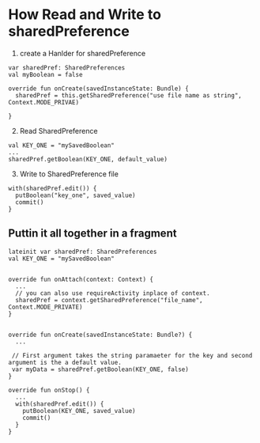 # How Read and Write to sharedPreference

1) create a Hanlder for sharedPreference
```
var sharedPref: SharedPreferences
val myBoolean = false

override fun onCreate(savedInstanceState: Bundle) {
  sharedPref = this.getSharedPreference("use file name as string", Context.MODE_PRIVAE)
  
}
```

2) Read SharedPreference
```
val KEY_ONE = "mySavedBoolean"
...
sharedPref.getBoolean(KEY_ONE, default_value)
```

3) Write to SharedPreference file
```
with(sharedPref.edit()) {
  putBoolean("key_one", saved_value)
  commit()
}
```

## Puttin it all together in a fragment
```
lateinit var sharedPref: SharedPreferences
val KEY_ONE = "mySavedBoolean"


override fun onAttach(context: Context) {
  ...
  // you can also use requireActivity inplace of context. 
  sharedPref = context.getSharedPreference("file_name", Context.MODE_PRIVATE)
}


override fun onCreate(savedInstanceState: Bundle?) {
  ...
  
 // First argument takes the string paramaeter for the key and second argument is the a default value. 
 var myData = sharedPref.getBoolean(KEY_ONE, false)
}

override fun onStop() {
  ...
  with(sharedPref.edit()) {
    putBoolean(KEY_ONE, saved_value)
    commit()
  }
}
```
